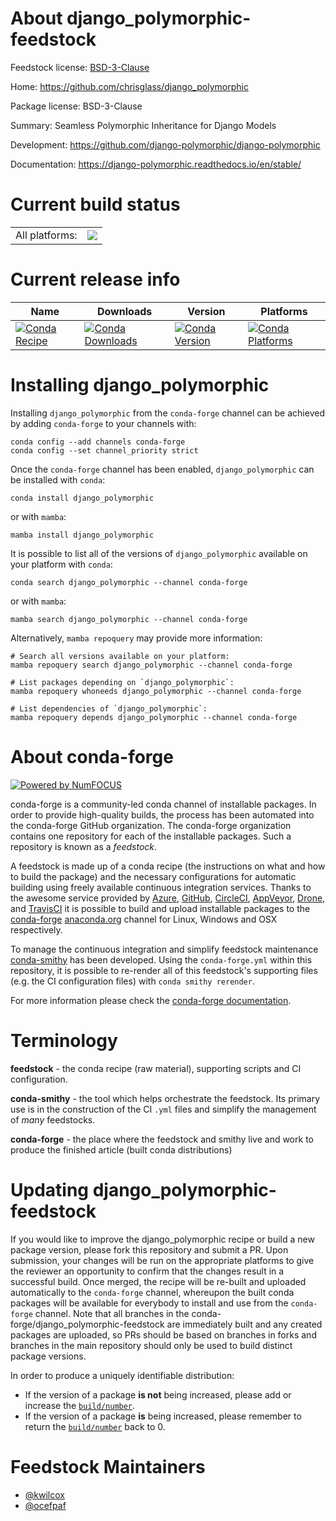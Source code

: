 About django_polymorphic-feedstock
==================================

Feedstock license: [BSD-3-Clause](https://github.com/conda-forge/django_polymorphic-feedstock/blob/main/LICENSE.txt)

Home: https://github.com/chrisglass/django_polymorphic

Package license: BSD-3-Clause

Summary: Seamless Polymorphic Inheritance for Django Models

Development: https://github.com/django-polymorphic/django-polymorphic

Documentation: https://django-polymorphic.readthedocs.io/en/stable/

Current build status
====================


<table><tr><td>All platforms:</td>
    <td>
      <a href="https://dev.azure.com/conda-forge/feedstock-builds/_build/latest?definitionId=3870&branchName=main">
        <img src="https://dev.azure.com/conda-forge/feedstock-builds/_apis/build/status/django_polymorphic-feedstock?branchName=main">
      </a>
    </td>
  </tr>
</table>

Current release info
====================

| Name | Downloads | Version | Platforms |
| --- | --- | --- | --- |
| [![Conda Recipe](https://img.shields.io/badge/recipe-django__polymorphic-green.svg)](https://anaconda.org/conda-forge/django_polymorphic) | [![Conda Downloads](https://img.shields.io/conda/dn/conda-forge/django_polymorphic.svg)](https://anaconda.org/conda-forge/django_polymorphic) | [![Conda Version](https://img.shields.io/conda/vn/conda-forge/django_polymorphic.svg)](https://anaconda.org/conda-forge/django_polymorphic) | [![Conda Platforms](https://img.shields.io/conda/pn/conda-forge/django_polymorphic.svg)](https://anaconda.org/conda-forge/django_polymorphic) |

Installing django_polymorphic
=============================

Installing `django_polymorphic` from the `conda-forge` channel can be achieved by adding `conda-forge` to your channels with:

```
conda config --add channels conda-forge
conda config --set channel_priority strict
```

Once the `conda-forge` channel has been enabled, `django_polymorphic` can be installed with `conda`:

```
conda install django_polymorphic
```

or with `mamba`:

```
mamba install django_polymorphic
```

It is possible to list all of the versions of `django_polymorphic` available on your platform with `conda`:

```
conda search django_polymorphic --channel conda-forge
```

or with `mamba`:

```
mamba search django_polymorphic --channel conda-forge
```

Alternatively, `mamba repoquery` may provide more information:

```
# Search all versions available on your platform:
mamba repoquery search django_polymorphic --channel conda-forge

# List packages depending on `django_polymorphic`:
mamba repoquery whoneeds django_polymorphic --channel conda-forge

# List dependencies of `django_polymorphic`:
mamba repoquery depends django_polymorphic --channel conda-forge
```


About conda-forge
=================

[![Powered by
NumFOCUS](https://img.shields.io/badge/powered%20by-NumFOCUS-orange.svg?style=flat&colorA=E1523D&colorB=007D8A)](https://numfocus.org)

conda-forge is a community-led conda channel of installable packages.
In order to provide high-quality builds, the process has been automated into the
conda-forge GitHub organization. The conda-forge organization contains one repository
for each of the installable packages. Such a repository is known as a *feedstock*.

A feedstock is made up of a conda recipe (the instructions on what and how to build
the package) and the necessary configurations for automatic building using freely
available continuous integration services. Thanks to the awesome service provided by
[Azure](https://azure.microsoft.com/en-us/services/devops/), [GitHub](https://github.com/),
[CircleCI](https://circleci.com/), [AppVeyor](https://www.appveyor.com/),
[Drone](https://cloud.drone.io/welcome), and [TravisCI](https://travis-ci.com/)
it is possible to build and upload installable packages to the
[conda-forge](https://anaconda.org/conda-forge) [anaconda.org](https://anaconda.org/)
channel for Linux, Windows and OSX respectively.

To manage the continuous integration and simplify feedstock maintenance
[conda-smithy](https://github.com/conda-forge/conda-smithy) has been developed.
Using the ``conda-forge.yml`` within this repository, it is possible to re-render all of
this feedstock's supporting files (e.g. the CI configuration files) with ``conda smithy rerender``.

For more information please check the [conda-forge documentation](https://conda-forge.org/docs/).

Terminology
===========

**feedstock** - the conda recipe (raw material), supporting scripts and CI configuration.

**conda-smithy** - the tool which helps orchestrate the feedstock.
                   Its primary use is in the construction of the CI ``.yml`` files
                   and simplify the management of *many* feedstocks.

**conda-forge** - the place where the feedstock and smithy live and work to
                  produce the finished article (built conda distributions)


Updating django_polymorphic-feedstock
=====================================

If you would like to improve the django_polymorphic recipe or build a new
package version, please fork this repository and submit a PR. Upon submission,
your changes will be run on the appropriate platforms to give the reviewer an
opportunity to confirm that the changes result in a successful build. Once
merged, the recipe will be re-built and uploaded automatically to the
`conda-forge` channel, whereupon the built conda packages will be available for
everybody to install and use from the `conda-forge` channel.
Note that all branches in the conda-forge/django_polymorphic-feedstock are
immediately built and any created packages are uploaded, so PRs should be based
on branches in forks and branches in the main repository should only be used to
build distinct package versions.

In order to produce a uniquely identifiable distribution:
 * If the version of a package **is not** being increased, please add or increase
   the [``build/number``](https://docs.conda.io/projects/conda-build/en/latest/resources/define-metadata.html#build-number-and-string).
 * If the version of a package **is** being increased, please remember to return
   the [``build/number``](https://docs.conda.io/projects/conda-build/en/latest/resources/define-metadata.html#build-number-and-string)
   back to 0.

Feedstock Maintainers
=====================

* [@kwilcox](https://github.com/kwilcox/)
* [@ocefpaf](https://github.com/ocefpaf/)

